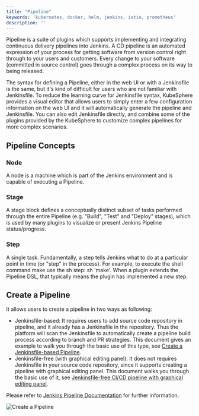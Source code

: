 ```yaml
---
title: "Pipeline"
keywords: 'kubernetes, docker, helm, jenkins, istio, prometheus'
description: ''
---
```


Pipeline is a suite of plugins which supports implementing and integrating continuous delivery pipelines into Jenkins. A CD pipeline is an automated expression of your process for getting software from version control right through to your users and customers. Every change to your software (committed in source control) goes through a complex process on its way to being released.

The syntax for defining a Pipeline, either in the web UI or with a Jenkinsfile is the same, but it's kind of difficult for users who are not familiar with Jenkinsfile. To reduce the learning curve for Jenkinsfile syntax, KubeSphere provides a visual editor that allows users to simply enter a few configuration information on the web UI and it will automatically generate the pipeline and Jenkinsfile. You can also edit Jenkinsfile directly, and combine some of the plugins provided by the KubeSphere to customize complex pipelines for more complex scenarios.

## Pipeline Concepts

### Node

A node is a machine which is part of the Jenkins environment and is capable of executing a Pipeline.

### Stage

A stage block defines a conceptually distinct subset of tasks performed through the entire Pipeline (e.g. "Build", "Test" and "Deploy" stages), which is used by many plugins to visualize or present Jenkins Pipeline status/progress.

### Step

A single task. Fundamentally, a step tells Jenkins what to do at a particular point in time (or "step" in the process). For example, to execute the shell command make use the sh step: sh 'make'. When a plugin extends the Pipeline DSL, that typically means the plugin has implemented a new step.

## Create a Pipeline

It allows users to create a pipeline in two ways as following:

- Jenkinsfile-based: It requires users to add source code repository in pipeline, and it already has a Jenkinsfile in the repository. Thus the platform will scan the Jenkinsfile to automatically create a pipeline build process according to branch and PR strategies. This document gives an example to walk you through the basic use of this type, see [Create a Jenkinsfile-based Pipeline](../../quick-start/devops-online).
- Jenkinsfile-free (with graphical editing panel): It does not requires Jenkinsfile in your source code repository, since it supports creating a pipeline with graphical editing panel. This document walks you through the basic use of it, see [Jenkinsfile-free CI/CD pipeline with graphical editing panel](../../quick-start/jenkinsfile-out-of-scm).

Please refer to [Jenkins Pipeline Documentation](https://jenkins.io/doc/book/pipeline/#overview) for further information.

![Create a Pipeline](https://pek3b.qingstor.com/kubesphere-docs/png/20190321151112.png)
